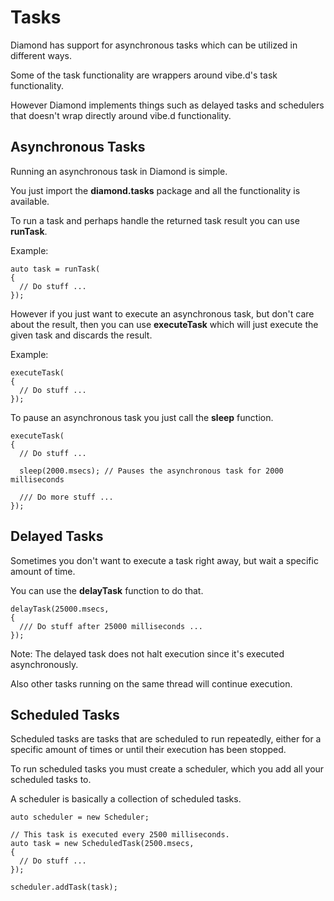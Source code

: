 # Tasks

Diamond has support for asynchronous tasks which can be utilized in different ways.

Some of the task functionality are wrappers around vibe.d's task functionality.

However Diamond implements things such as delayed tasks and schedulers that doesn't wrap directly around vibe.d functionality.

## Asynchronous Tasks

Running an asynchronous task in Diamond is simple.

You just import the **diamond.tasks** package and all the functionality is available.

To run a task and perhaps handle the returned task result you can use **runTask**.

Example:

```
auto task = runTask(
{
  // Do stuff ...
});
```

However if you just want to execute an asynchronous task, but don't care about the result, then you can use **executeTask** which will just execute the given task and discards the result.

Example:

```
executeTask(
{
  // Do stuff ...
});
```

To pause an asynchronous task you just call the **sleep** function.

```
executeTask(
{
  // Do stuff ...

  sleep(2000.msecs); // Pauses the asynchronous task for 2000 milliseconds

  /// Do more stuff ...
});
```

## Delayed Tasks

Sometimes you don't want to execute a task right away, but wait a specific amount of time.

You can use the **delayTask** function to do that.

```
delayTask(25000.msecs,
{
  /// Do stuff after 25000 milliseconds ...  
});
```

Note: The delayed task does not halt execution since it's executed asynchronously.

Also other tasks running on the same thread will continue execution.

## Scheduled Tasks

Scheduled tasks are tasks that are scheduled to run repeatedly, either for a specific amount of times or until their execution has been stopped.

To run scheduled tasks you must create a scheduler, which you add all your scheduled tasks to.

A scheduler is basically a collection of scheduled tasks.

```
auto scheduler = new Scheduler;

// This task is executed every 2500 milliseconds.
auto task = new ScheduledTask(2500.msecs,
{
  // Do stuff ...
});

scheduler.addTask(task);
```
